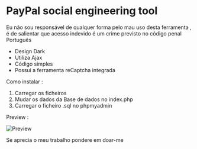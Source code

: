 # PayPal social engineering tool

Eu não sou responsável de qualquer forma pelo mau uso desta ferramenta , é de salientar que acesso indevido é um crime previsto no código penal Português


<ul>
  <li>Design Dark</li>
  <li>Utiliza Ajax</li>
  <li>Código simples</li>
  <li>Possui a ferramenta reCaptcha integrada</li>

   </ul>
    
    
 Como instalar : 
 
 <ol>
  <li>Carregar os ficheiros</li>
  <li>Mudar os dados da Base de dados no index.php</li>
  <li>Carregar o ficheiro .sql no phpmyadmin</li>

</ol>
Preview : 


![Preview](https://i.imgur.com/vIK9LRr.png)


Se aprecia o meu trabalho pondere em doar-me

